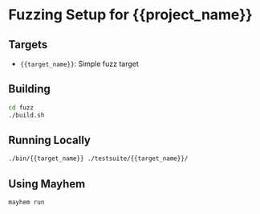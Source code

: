 # Fuzzing Setup for {{project_name}}

## Targets

- `{{target_name}}`: Simple fuzz target

## Building

```bash
cd fuzz
./build.sh
```

## Running Locally

```bash
./bin/{{target_name}} ./testsuite/{{target_name}}/
```

## Using Mayhem

```bash
mayhem run
```
